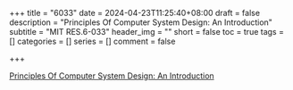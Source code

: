+++
title = "6033"
date = 2024-04-23T11:25:40+08:00
draft = false
description = "Principles Of Computer System Design: An Introduction"
subtitle = "MIT RES.6-033"
header_img = ""
short = false
toc = true
tags = []
categories = []
series = []
comment = false

+++

[Principles Of Computer System Design: An Introduction](https://ocw.mit.edu/courses/res-6-004-principles-of-computer-system-design-an-introduction-spring-2009/pages/online-textbook/)



